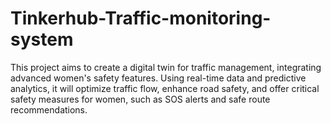 # Tinkerhub-Traffic-monitoring-system
This project aims to create a digital twin for traffic management, integrating advanced women's safety features. Using real-time data and predictive analytics, it will optimize traffic flow, enhance road safety, and offer critical safety measures for women, such as SOS alerts and safe route recommendations.
